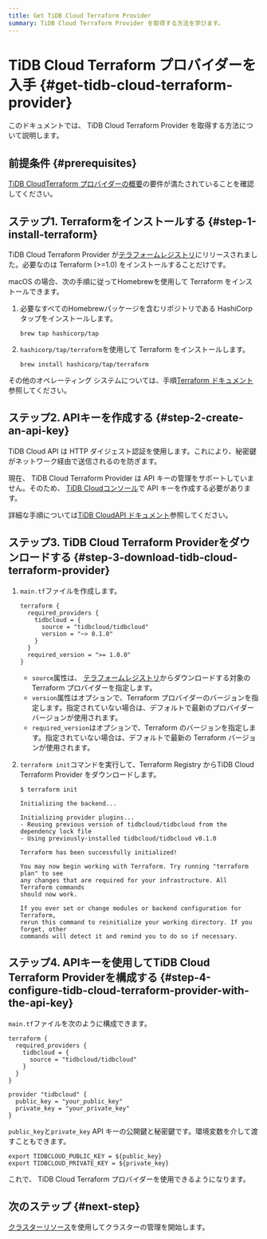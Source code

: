 ```yaml
---
title: Get TiDB Cloud Terraform Provider
summary: TiDB Cloud Terraform Provider を取得する方法を学びます。
---
```


# TiDB Cloud Terraform プロバイダーを入手 {#get-tidb-cloud-terraform-provider}

このドキュメントでは、 TiDB Cloud Terraform Provider を取得する方法について説明します。

## 前提条件 {#prerequisites}

[TiDB CloudTerraform プロバイダーの概要](/tidb-cloud/terraform-tidbcloud-provider-overview.md#requirements)の要件が満たされていることを確認してください。

## ステップ1. Terraformをインストールする {#step-1-install-terraform}

TiDB Cloud Terraform Provider が[テラフォームレジストリ](https://registry.terraform.io/)にリリースされました。必要なのは Terraform (&gt;=1.0) をインストールすることだけです。

macOS の場合、次の手順に従ってHomebrewを使用して Terraform をインストールできます。

1.  必要なすべてのHomebrewパッケージを含むリポジトリである HashiCorp タップをインストールします。

    ```shell
    brew tap hashicorp/tap
    ```

2.  `hashicorp/tap/terraform`を使用して Terraform をインストールします。

    ```shell
    brew install hashicorp/tap/terraform
    ```

その他のオペレーティング システムについては、手順[Terraform ドキュメント](https://learn.hashicorp.com/tutorials/terraform/install-cli)参照してください。

## ステップ2. APIキーを作成する {#step-2-create-an-api-key}

TiDB Cloud API は HTTP ダイジェスト認証を使用します。これにより、秘密鍵がネットワーク経由で送信されるのを防ぎます。

現在、 TiDB Cloud Terraform Provider は API キーの管理をサポートしていません。そのため、 [TiDB Cloudコンソール](https://tidbcloud.com/console/clusters)で API キーを作成する必要があります。

詳細な手順については[TiDB CloudAPI ドキュメント](https://docs.pingcap.com/tidbcloud/api/v1beta#section/Authentication/API-Key-Management)参照してください。

## ステップ3. TiDB Cloud Terraform Providerをダウンロードする {#step-3-download-tidb-cloud-terraform-provider}

1.  `main.tf`ファイルを作成します。

        terraform {
          required_providers {
            tidbcloud = {
              source = "tidbcloud/tidbcloud"
              version = "~> 0.1.0"
            }
          }
          required_version = ">= 1.0.0"
        }

    -   `source`属性は、 [テラフォームレジストリ](https://registry.terraform.io/)からダウンロードする対象の Terraform プロバイダーを指定します。
    -   `version`属性はオプションで、Terraform プロバイダーのバージョンを指定します。指定されていない場合は、デフォルトで最新のプロバイダー バージョンが使用されます。
    -   `required_version`はオプションで、Terraform のバージョンを指定します。指定されていない場合は、デフォルトで最新の Terraform バージョンが使用されます。

2.  `terraform init`コマンドを実行して、Terraform Registry からTiDB Cloud Terraform Provider をダウンロードします。

        $ terraform init

        Initializing the backend...

        Initializing provider plugins...
        - Reusing previous version of tidbcloud/tidbcloud from the dependency lock file
        - Using previously-installed tidbcloud/tidbcloud v0.1.0

        Terraform has been successfully initialized!

        You may now begin working with Terraform. Try running "terraform plan" to see
        any changes that are required for your infrastructure. All Terraform commands
        should now work.

        If you ever set or change modules or backend configuration for Terraform,
        rerun this command to reinitialize your working directory. If you forget, other
        commands will detect it and remind you to do so if necessary.

## ステップ4. APIキーを使用してTiDB Cloud Terraform Providerを構成する {#step-4-configure-tidb-cloud-terraform-provider-with-the-api-key}

`main.tf`ファイルを次のように構成できます。

    terraform {
      required_providers {
        tidbcloud = {
          source = "tidbcloud/tidbcloud"
        }
      }
    }

    provider "tidbcloud" {
      public_key = "your_public_key"
      private_key = "your_private_key"
    }

`public_key`と`private_key` API キーの公開鍵と秘密鍵です。環境変数を介して渡すこともできます。

    export TIDBCLOUD_PUBLIC_KEY = ${public_key}
    export TIDBCLOUD_PRIVATE_KEY = ${private_key}

これで、 TiDB Cloud Terraform プロバイダーを使用できるようになります。

## 次のステップ {#next-step}

[クラスターリソース](/tidb-cloud/terraform-use-cluster-resource.md)を使用してクラスターの管理を開始します。
